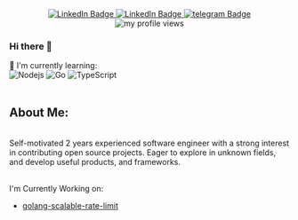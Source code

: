 

<div align="center" >
  <div id="badges">
    <a href="https://www.linkedin.com/in/hamideh-alaee/">
      <img src="https://img.shields.io/badge/LinkedIn-blue?style=for-the-badge&logo=linkedin&logoColor=white" alt="LinkedIn Badge"/>
    </a>
    <a href="alaee.work@gmail.com">
      <img src="https://img.shields.io/badge/Gmail-red?style=for-the-badge&logo=gmail&logoColor=white" alt="LinkedIn Badge"/>
    </a>
    <a href="https://t.me/hamideh_alaee">
      <img src="https://img.shields.io/badge/Telegram-blue?style=for-the-badge&logo=telegram&logoColor=white" alt="telegram Badge"/>
    </a>
  </div>
  <img src="https://komarev.com/ghpvc/?username=hamidehalaee&style=for-the-badge&color=blueviolet" alt="my profile views"/>
</div>

### Hi there 👋
:page_with_curl: I'm currently learning:
<br>
![Nodejs](https://img.shields.io/badge/Nodejs-%230175C2.svg?style=for-the-badge&logo=Nodejs&logoColor=green&color=white)
![Go](https://img.shields.io/badge/go-%2300ADD8.svg?style=for-the-badge&logo=go&logoColor=white)
![TypeScript](https://img.shields.io/badge/typescript-%230175C2.svg?style=for-the-badge&logo=typescript&logoColor=white&color=blue)
<br><br>
<h2> About Me:</h2>
<br>
Self-motivated 2 years experienced software engineer with a strong interest in contributing open source projects. Eager to explore in unknown fields, and develop useful products, and frameworks.<br><br>



<!-- :star: Here are some projects that I'm working on:
- [Online Exam Taker](https://github.com/online_exam_taker)
- [GitHub Pull Requests and Issues Searcher Telegram Bot](https://github.com/git_telegram_bot)
- [Linked In Job Searcher BOT](https://github.com/linkedin_job_searcher)
- [Code In Mobile](https://github.com/code_in_mobile)
 -->
I'm Currently Working on:  
  - [golang-scalable-rate-limit](https://github.com/hamidehalaee/golang-scalable-rate-limit)

<!-- Feel free to contact me :yum:
<br><br>
<a href="https://t.me/m" target="_blank"><img src="https://img.shields.io/badge/Telegram-%40moepoi-28a8ea"></a>
<a rel="me" href="https://moe.onl/@moepoi" target="_blank"><img src="https://img.shields.io/badge/Mastodon-%40moepoi-blueviolet"></a>
<a href="https://linkedin.com/in/" target="_blank"><img src="https://img.shields.io/badge/LinkedIn-moepoi-informational"></a> -->

